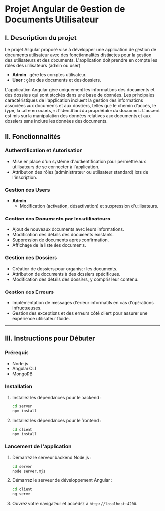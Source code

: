 # Projet Angular de Gestion de Documents Utilisateur

## I. Description du projet

Le projet Angular proposé vise à développer une application de gestion de documents utilisateur avec des fonctionnalités distinctes pour la gestion des utilisateurs et des documents. L'application doit prendre en compte les rôles des utilisateurs (admin ou user) :

- **Admin** : gère les comptes utilisateur.
- **User** : gère des documents et des dossiers.

L'application Angular gère uniquement les informations des documents et des dossiers qui sont stockés dans une base de données. Les principales caractéristiques de l'application incluent la gestion des informations associées aux documents et aux dossiers, telles que le chemin d'accès, le type, la taille en octets, et l'identifiant du propriétaire du document. L'accent est mis sur la manipulation des données relatives aux documents et aux dossiers sans inclure les données des documents.

## II. Fonctionnalités

### Authentification et Autorisation

- Mise en place d'un système d'authentification pour permettre aux utilisateurs de se connecter à l'application.
- Attribution des rôles (administrateur ou utilisateur standard) lors de l'inscription.

### Gestion des Users

- **Admin** :
  - Modification (activation, désactivation) et suppression d'utilisateurs.

### Gestion des Documents par les utilisateurs

- Ajout de nouveaux documents avec leurs informations.
- Modification des détails des documents existants.
- Suppression de documents après confirmation.
- Affichage de la liste des documents.

### Gestion des Dossiers

- Création de dossiers pour organiser les documents.
- Attribution de documents à des dossiers spécifiques.
- Modification des détails des dossiers, y compris leur contenu.

### Gestion des Erreurs

- Implémentation de messages d'erreur informatifs en cas d'opérations infructueuses.
- Gestion des exceptions et des erreurs côté client pour assurer une expérience utilisateur fluide.

---

## III. Instructions pour Débuter

### Prérequis

- Node.js 
- Angular CLI 
- MongoDB

### Installation

1. Installez les dépendances pour le backend :
    ```bash
    cd server
    npm install
    ```

2. Installez les dépendances pour le frontend :
    ```bash
    cd client
    npm install
    ```

### Lancement de l'application

1. Démarrez le serveur backend Node.js :
    ```bash
    cd server
    node server.mjs
    ```

2. Démarrez le serveur de développement Angular :
    ```bash
    cd client
    ng serve
    ```

3. Ouvrez votre navigateur et accédez à `http://localhost:4200`.

